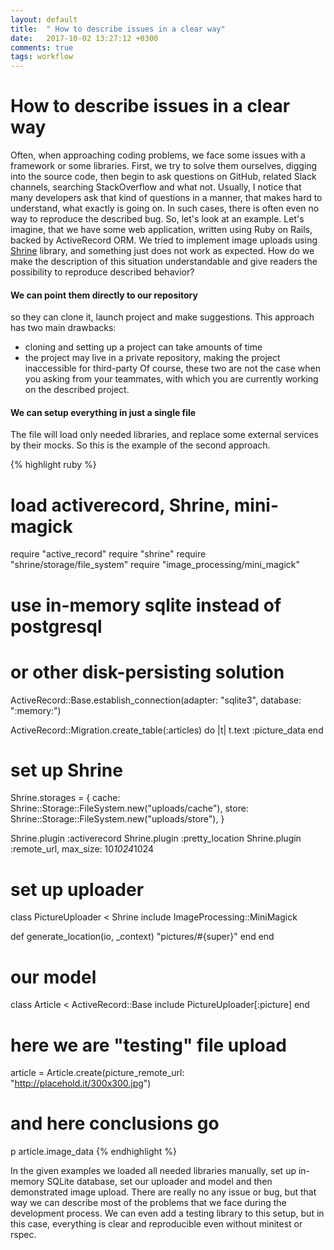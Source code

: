 ```yaml
---
layout: default
title:  " How to describe issues in a clear way"
date:   2017-10-02 13:27:12 +0300
comments: true
tags: workflow
---
```


# How to describe issues in a clear way

Often, when approaching coding problems, we face some issues with a framework or some libraries. First, we try to solve
them ourselves, digging into the source code, then begin to ask questions on GitHub, related Slack channels, searching
StackOverflow and what not. Usually, I notice that many developers ask that kind of questions in a manner, that makes
hard to understand, what exactly is going on. In such cases, there is often even no way to reproduce the described bug.
So, let's look at an example. Let's imagine, that we have some web application, written using Ruby on Rails, backed by
ActiveRecord ORM. We tried to implement image uploads using [Shrine][shrine] library, and something just does not work
as expected. How do we make the description of this situation understandable and give readers the possibility to reproduce
described behavior?

#### We can point them directly to our repository

so they can clone it, launch project and make suggestions. This approach has two main drawbacks:
* cloning and setting up a project can take amounts of time
* the project may live in a private repository, making the project inaccessible for third-party
Of course, these two are not the case when you asking from your teammates, with which you are currently working on the
described project.

#### We can setup everything in just a single file

The file will load only needed libraries, and replace some external services by their mocks.
So this is the example of the second approach.

{% highlight ruby %}
# load activerecord, Shrine, mini-magick
require "active_record"
require "shrine"
require "shrine/storage/file_system"
require "image_processing/mini_magick"

# use in-memory sqlite instead of postgresql
# or other disk-persisting solution
ActiveRecord::Base.establish_connection(adapter: "sqlite3",
                                        database: ":memory:")

ActiveRecord::Migration.create_table(:articles) do |t|
  t.text :picture_data
end

# set up Shrine
Shrine.storages = {
  cache: Shrine::Storage::FileSystem.new("uploads/cache"),
  store: Shrine::Storage::FileSystem.new("uploads/store"),
}

Shrine.plugin :activerecord
Shrine.plugin :pretty_location
Shrine.plugin :remote_url, max_size: 10*1024*1024

# set up uploader
class PictureUploader < Shrine
  include ImageProcessing::MiniMagick

  def generate_location(io, _context)
    "pictures/#{super}"
  end
end

# our model
class Article < ActiveRecord::Base
  include PictureUploader[:picture]
end

# here we are "testing" file upload
article = Article.create(picture_remote_url:
                         "http://placehold.it/300x300.jpg")

# and here conclusions go
p article.image_data
{% endhighlight %}

In the given examples we loaded all needed libraries manually, set up in-memory SQLite database, set our uploader
and model and then demonstrated image upload. There are really no any issue or bug, but that way we can describe
most of the problems that we face during the development process. We can even add a testing library to this setup,
but in this case, everything is clear and reproducible even without minitest or rspec.


[shrine]: http://shrinerb.com/
